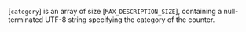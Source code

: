 [`category`] is an array of size [`MAX_DESCRIPTION_SIZE`],
containing a null-terminated UTF-8 string specifying the category of the
counter.